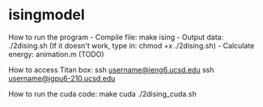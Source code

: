 # isingmodel

How to run the program
    - Compile file: make ising
    - Output data: ./2dising.sh	(If it doesn't work, type in: chmod +x ./2dising.sh)
    - Calculate energy: animation.m (TODO)


How to access Titan box:
ssh username@ieng6.ucsd.edu
ssh username@igpu6-210.ucsd.edu

How to run the cuda code:
make cuda
./2dising_cuda.sh
